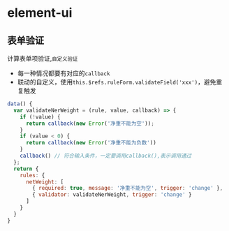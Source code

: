 # element-ui

## 表单验证
计算表单项验证,`自定义验证`
* 每一种情况都要有对应的`callback`
* 联动的自定义，使用`this.$refs.ruleForm.validateField('xxx')`，避免重复触发
```js
data() {
  var validateNerWeight = (rule, value, callback) => {
    if (!value) {
      return callback(new Error('净重不能为空'));
    }
    if (value < 0) {
      return callback(new Error('净重不能为负数'))
    }
    callback() // 符合输入条件，一定要调用callback(),表示调用通过
  };
  return {
    rules: {
      netWeight: [
        { required: true, message: '净重不能为空', trigger: 'change' },
        { validator: validateNerWeight, trigger: 'change' }
      ]
    }
  }
}
```
